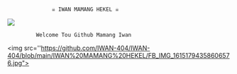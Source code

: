                   ☠️ IWAN MAMANG HEKEL ☠️

 

<img src="https://giffiles.alphacoders.com/120/120248.gif">


             Welcome Tou Github Mamang Iwan

<img src=''https://github.com/IWAN-404/IWAN-404/blob/main/IWAN%20MAMANG%20HEKEL/FB_IMG_16151794358606576.jpg">
